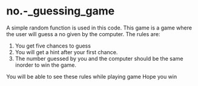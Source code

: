 # no.-_guessing_game
A simple random function is used in this code.
This game is a game where the user will guess a no given by the computer.
The rules are:
1. You get five chances to guess
2. You will get a hint after your first chance.
3. The number guessed by you and the computer should be the same inorder to win the game.

You will be able to see these rules while playing game
Hope you win
